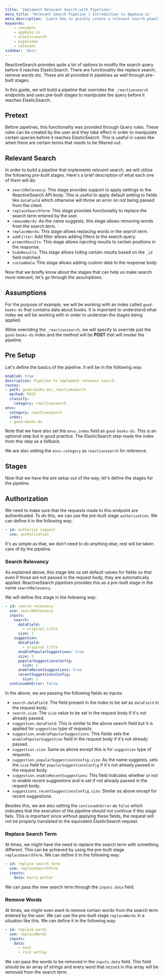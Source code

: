```yaml
---
title: 'Implement Relevant Search with Pipelines'
meta_title: 'Relevant Search Pipeline | Introduction to Appbase.io'
meta_description: 'Learn how to quickly create a relevant search pipeline with ReactiveSearch'
keywords:
    - concepts
    - appbase.io
    - elasticsearch
    - pipelines
    - relevant
sidebar: 'docs'
---
```


ReactiveSearch provides quite a lot of options to modify the search query before it reaches ElasticSearch. There are functionality like replace search, remove words etc. These are all provided in pipelines as well through pre-built stages.

In this guide, we will build a pipeline that overrides the `_reactivesearch` endpoints and uses pre-built stages to manipulate the query before it reaches ElasticSearch.

## Pretext

Before pipelines, this functionality was provided through Query rules. These rules can be created by the user and they take effect in order to manipulate certain queries before it reaches ElasticSearch. This is useful in cases like when there are certain terms that needs to be filtered out.

## Relevant Search

In order to build a pipeline that implements _relevant_ search, we will utilize the following pre-built stages. Here's a brief description of what each one of them will do:

- `searchRelevancy`: This stage provides support to apply settings to the ReactiveSearch API body. This is useful to apply default setting to fields like `dataField` which otherwise will throw an error on not being passed from the client.
- `replaceSearchTerm`: This stage provides functionality to replace the search term entered by the user.
- `removeWords`: As the name suggests, this stage allows removing words from the search term.
- `replaceWords`: This stage allows replacing words in the search term.
- `addFilter`: Add filter allows adding filters to the search query.
- `promotResults`: This stage allows _injecting_ results to certain positions in the response.
- `hideResults`: This stage allows hiding certain results based on the `_id` field matched.
- `customData`: This stage allows adding custom data to the response body

Now that we briefly know about the stages that can help us make search more relevant, let's go through the assumptions.

## Assumptions

For the purpose of example, we will be working with an index called `good-books-ds` that contains data about books. It is important to understand what index we will be working with in order to understan the stages being applied.

While overriding the `_reactivesearch`, we will specify to override just the `good-books-ds` index and the method will be **POST** that will invoke the pipeline.

## Pre Setup

Let's define the basics of the pipeline. It will be in the following way:

```yml
enabled: true
description: Pipeline to implement relevant search
routes:
- path: good-books-ds/_reactivesearch
  method: POST
  classify:
    category: reactivesearch
envs:
  category: reactivesearch
  index:
  - good-books-ds
```

Note that we have also set the `envs.index` field as `good-books-ds`. This is an _optional_ step but is good practice. The ElasticSearch step reads the index from this step as a fallback.

We are also setting the `envs.category` as `reactivesearch` for reference.

## Stages

Now that we have the pre setup out of the way, let's define the stages for the pipeline.

## Authorization

We need to make sure that the requests made to this endpoint are authenticated. To do this, we can use the pre-built stage `authorization`. We can define it in the following way:

```yml
- id: authorize request
  use: authorization
```

It's as simple as that, we don't need to do anything else, rest will be taken care of by the pipeline.

### Search Relevancy

As explained above, this stage lets us set default values for fields so that even if those are not passed in the request body, they are automatically applied. ReactiveSearch pipelines provides this as a pre-built stage in the name `searchRelevancy`.

We will define this stage in the following way:

```yml
- id: search relevancy
  use: searchRelevancy
  inputs:
    search:
      dataField:
        - original_title
      size: 1
    suggestion:
      dataField:
        - original_title
      enablePopularSuggestions: true
      size: 3
      popularSuggestionsConfig:
        size: 1
      enableRecentSuggestions: true
      recentSuggestionsConfig:
        size: 1
  continueOnError: false
```

In the above, we are passing the following fields as inputs:

- `search.dataField`: The field present in the index to be set as `dataField` in the request body.
- `search.size`: The `size` value to be set in the request body if it's not already passed.
- `suggestion.dataField`: This is similar to the above search field but it is applied for `suggestion` type of requests.
- `suggestion.enablePopularSuggestions`: This fields sets the `enablePopularSuggestion` field in the request body if it's not already passed.
- `suggestion.size`: Same as above except this is for `suggestion` type of requests.
- `suggestion.popularSuggestionsConfig.size`: As the name suggests, sets the `size` field for `popularSuggestionsConfig` if it's not already passed in the request body.
- `suggestion.enableRecentSuggestions`: This field indicates whether or not to enable recent suggestions and is set if not already passed in the request body.
- `suggestions.recentSuggestionsConfig.size`: Similar as above except for recent suggestions.

Besides this, we are also setting the `continueOnError` as `false` which indicates that the execution of the pipeline should not continue if this stage fails. This is important since without applying these fields, the request will not be properly translated to the equivalent ElasticSearch request.

### Replace Search Term

At times, we might have the need to replace the search term with something different. This can be achieved by using the pre-built stage `replaceSearchTerm`. We can define it in the following way:

```yml
- id: replace search term
  use: replaceSearchTerm
  inputs:
    data: harry potter
```

We can pass the new search term through the `inputs.data` field.

### Remove Words

At times, we might even want to remove certain words from the search term entered by the user. We can use the pre-built stage `replaceWords` in a situation like this. We can define it in the following way:

```yml
- id: replace words
  use: replaceWords
  inputs:
    data:
      - test
      - rick astley
```

We can pass the words to be removed in the `inputs.data` field. This field should be an array of strings and every word that occurs in this array will be removed from the search term.
